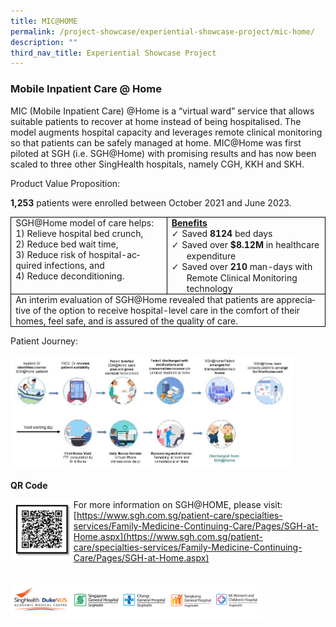 ```yaml
---
title: MIC@HOME
permalink: /project-showcase/experiential-showcase-project/mic-home/
description: ""
third_nav_title: Experiential Showcase Project
---
```

### Mobile Inpatient Care @ Home

MIC (Mobile Inpatient Care) @Home is a “virtual ward” service that allows suitable patients to recover at home instead of being hospitalised. The model augments hospital capacity and leverages remote clinical monitoring so that patients can be safely managed at home. MIC@Home was first piloted at SGH (i.e. SGH@Home) with promising results and has now been scaled to three other SingHealth hospitals, namely CGH, KKH and SKH.

Product Value Proposition:

**1,253** patients were enrolled between October 2021 and June 2023.

<table class="MsoTableGrid" border="1" cellspacing="0" cellpadding="0" style="border-collapse:collapse;border:none;mso-border-alt:solid windowtext .5pt;
 mso-yfti-tbllook:1184;mso-padding-alt:0cm 5.4pt 0cm 5.4pt"><tbody><tr style="mso-yfti-irow:0;mso-yfti-firstrow:yes"><td width="376" valign="top" style="width:225.4pt;border:solid windowtext 1.0pt;
  mso-border-alt:solid windowtext .5pt;padding:0cm 5.4pt 0cm 5.4pt"><p class="MsoListParagraphCxSpFirst" style="margin:0cm;margin-bottom:.0001pt;
  mso-add-space:auto;line-height:normal"><span lang="EN-US" style="mso-ansi-language:
  EN-US">SGH@Home model of care helps:</span></p><p class="MsoListParagraphCxSpMiddle" style="margin:0cm;margin-bottom:.0001pt;
  mso-add-space:auto;line-height:normal"><span lang="EN-US" style="mso-ansi-language:
  EN-US">1) Relieve hospital bed crunch,</span></p><p class="MsoListParagraphCxSpMiddle" style="margin:0cm;margin-bottom:.0001pt;
  mso-add-space:auto;line-height:normal"><span lang="EN-US" style="mso-ansi-language:
  EN-US">2) Reduce bed wait time,</span></p><p class="MsoListParagraphCxSpMiddle" style="margin:0cm;margin-bottom:.0001pt;
  mso-add-space:auto;line-height:normal"><span lang="EN-US" style="mso-ansi-language:
  EN-US">3) Reduce risk of hospital-acquired infections, and</span></p><p class="MsoListParagraphCxSpMiddle" style="margin:0cm;margin-bottom:.0001pt;
  mso-add-space:auto;line-height:normal"><span lang="EN-US" style="mso-ansi-language:
  EN-US">4) Reduce deconditioning.<b><u></u></b></span></p></td><td width="376" valign="top" style="width:225.4pt;border:solid windowtext 1.0pt;
  border-left:none;mso-border-left-alt:solid windowtext .5pt;mso-border-alt:
  solid windowtext .5pt;padding:0cm 5.4pt 0cm 5.4pt"><p class="MsoListParagraphCxSpMiddle" style="margin:0cm;margin-bottom:.0001pt;
  mso-add-space:auto;line-height:normal"><b><u><span lang="EN-US" style="mso-ansi-language:EN-US">Benefits</span></u></b></p><p class="MsoListParagraphCxSpMiddle" style="margin-top:0cm;margin-right:0cm;
  margin-bottom:0cm;margin-left:18.0pt;margin-bottom:.0001pt;mso-add-space:
  auto;text-indent:-18.0pt;line-height:normal;mso-list:l0 level1 lfo1"><span lang="EN-US" style="font-family:Wingdings;mso-fareast-font-family:Wingdings;
  mso-bidi-font-family:Wingdings;mso-ansi-language:EN-US;mso-bidi-font-weight:
  bold"><span style="mso-list:Ignore">✓<span style="font:7.0pt &quot;Times New Roman&quot;">&nbsp; </span></span></span><span lang="EN-US" style="mso-ansi-language:
  EN-US">Saved <b>8124 </b>bed days<b><u></u></b></span></p><p class="MsoListParagraphCxSpMiddle" style="margin-top:0cm;margin-right:0cm;
  margin-bottom:0cm;margin-left:18.0pt;margin-bottom:.0001pt;mso-add-space:
  auto;text-indent:-18.0pt;line-height:normal;mso-list:l0 level1 lfo1"><span lang="EN-US" style="font-family:Wingdings;mso-fareast-font-family:Wingdings;
  mso-bidi-font-family:Wingdings;mso-ansi-language:EN-US;mso-bidi-font-weight:
  bold"><span style="mso-list:Ignore">✓<span style="font:7.0pt &quot;Times New Roman&quot;">&nbsp; </span></span></span><span lang="EN-US" style="mso-ansi-language:
  EN-US">Saved over <b>$8.12M </b>in healthcare expenditure<b><u></u></b></span></p><p class="MsoListParagraphCxSpLast" style="margin-top:0cm;margin-right:0cm;
  margin-bottom:0cm;margin-left:18.0pt;margin-bottom:.0001pt;mso-add-space:
  auto;text-indent:-18.0pt;line-height:normal;mso-list:l0 level1 lfo1"><span lang="EN-US" style="font-family:Wingdings;mso-fareast-font-family:Wingdings;
  mso-bidi-font-family:Wingdings;mso-ansi-language:EN-US;mso-bidi-font-weight:
  bold"><span style="mso-list:Ignore">✓<span style="font:7.0pt &quot;Times New Roman&quot;">&nbsp; </span></span></span><span lang="EN-US" style="mso-ansi-language:
  EN-US">Saved over <b>210</b>&nbsp;man-days with Remote Clinical Monitoring technology<b><u></u></b></span></p></td></tr><tr style="mso-yfti-irow:1;mso-yfti-lastrow:yes"><td width="751" colspan="2" valign="top" style="width:450.8pt;border:solid windowtext 1.0pt;
  border-top:none;mso-border-top-alt:solid windowtext .5pt;mso-border-alt:solid windowtext .5pt;
  padding:0cm 5.4pt 0cm 5.4pt"><p class="MsoListParagraph" style="margin:0cm;margin-bottom:.0001pt;mso-add-space:
  auto;line-height:normal"><span lang="EN-US" style="mso-ansi-language:EN-US">An interim evaluation of SGH@Home revealed that patients are appreciative of the option to receive hospital-level care in the comfort of their homes, feel safe, and is assured of the quality of care.<b><u></u></b></span></p></td></tr></tbody></table>
	
Patient Journey: 

<img style="width:90%" src="/images/Experiential%20Showcases/MIC@HOME/image%201.jpg">

**QR Code** <br>

<img align="left" src="/images/Experiential%20Showcases/MIC@HOME/mic@home%20qr%20code.png" style="width:20%">


For more information on SGH@HOME, please visit: [https://www.sgh.com.sg/patient-care/specialties-services/Family-Medicine-Continuing-Care/Pages/SGH-at-Home.aspx](https://www.sgh.com.sg/patient-care/specialties-services/Family-Medicine-Continuing-Care/Pages/SGH-at-Home.aspx)

<br>

<img src="/images/Experiential%20Showcases/MIC@HOME/mic@home%20logos.png" style="width:80%">